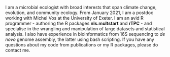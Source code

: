 I am a microbial ecologist with broad interests that span climate change, evolution, and community ecology. From January 2021, I am a postdoc working with Michel Vos at the University of Exeter. I am an avid R programmer - authoring the R packages **nls.multstart** and **rTPC** - and specialise in the wrangling and manipulation of large datasets and statistical analysis. I also have experience in bioinformatics from 16S sequencing to _de novo_ genome assembly, the latter using bash scripting. If you have any questions about my code from publications or my R packages, please do contact me.
